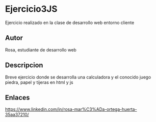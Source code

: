 # Ejercicio3JS
Ejercicio realizado en la clase de desarrollo web entorno cliente

## Autor

Rosa, estudiante de desarrollo web

## Descripcion

Breve ejercicio donde se desarrolla una calculadora y el conocido juego piedra, papel y tijeras en html y js

## Enlaces

https://www.linkedin.com/in/rosa-mar%C3%ADa-ortega-huerta-35aa37210/
